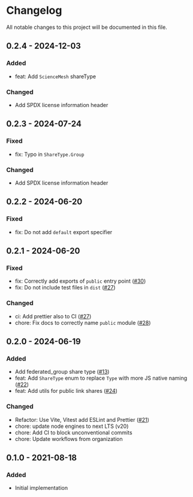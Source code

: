 <!--
  - SPDX-FileCopyrightText: 2021 Nextcloud GmbH and Nextcloud contributors
  - SPDX-License-Identifier: GPL-3.0-or-later
-->

# Changelog

All notable changes to this project will be documented in this file.

## 0.2.4 - 2024-12-03

### Added

- feat: Add `ScienceMesh` shareType

### Changed

- Add SPDX license information header

## 0.2.3 - 2024-07-24

### Fixed

- fix: Typo in `ShareType.Group`

### Changed

- Add SPDX license information header

## 0.2.2 - 2024-06-20

### Fixed

- fix: Do not add `default` export specifier

## 0.2.1 - 2024-06-20

### Fixed

- fix: Correctly add exports of `public` entry point \([\#30](https://github.com/nextcloud-libraries/nextcloud-sharing/pull/30)\)
- fix: Do not include test files in `dist` \([\#27](https://github.com/nextcloud-libraries/nextcloud-sharing/pull/27)\)

### Changed

- ci: Add prettier also to CI \([\#27](https://github.com/nextcloud-libraries/nextcloud-sharing/pull/29)\)
- chore: Fix docs to correctly name `public` module \([\#28](https://github.com/nextcloud-libraries/nextcloud-sharing/pull/28)\)

## 0.2.0 - 2024-06-19

### Added

- Add federated_group share type \([\#13](https://github.com/nextcloud-libraries/nextcloud-sharing/pull/13)\)
- feat: Add `ShareType` enum to replace `Type` with more JS native naming \([\#22](https://github.com/nextcloud-libraries/nextcloud-sharing/pull/22)\)
- feat: Add utils for public link shares \([\#24](https://github.com/nextcloud-libraries/nextcloud-sharing/pull/24)\)

### Changed

- Refactor: Use Vite, Vitest add ESLint and Prettier \([\#21](https://github.com/nextcloud-libraries/nextcloud-sharing/pull/21)\)
- chore: update node engines to next LTS (v20)
- chore: Add CI to block unconventional commits
- chore: Update workflows from organization

## 0.1.0 - 2021-08-18

### Added

- Initial implementation
